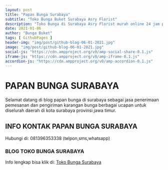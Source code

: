 ```yaml
---
layout: post
title: "Papan Bunga Surabaya"
subtitle: "Toko Bunga Buket Surabaya Asry Florist"
description: "Toko Bunga di Surabaya Asry Florist murah online 24 jam povinsi jawa timur."
date: 2021-01-06
author: "Bunga Buket"
tags: [ GithubPages ]
header-img: "img/post/github-blog-06-01-2021.jpg"
image: "img/post/github-blog-06-01-2021.jpg"
social-js: "https://cdn.ampproject.org/v0/amp-social-share-0.1.js"
iframe-js: "https://cdn.ampproject.org/v0/amp-iframe-0.1.js"
accordion-js: "https://cdn.ampproject.org/v0/amp-accordion-0.1.js"
---
```


# PAPAN BUNGA SURABAYA

Selamat datang di blog papan bunga di surabaya sebagai jasa penerimaan pemesanan dan pengiriman karangan bunga berbagai ucapan
untuk diselurah daerah di kota surabaya provinsi jawa timur.

## INFO KONTAK PAPAN BUNGA SURABAYA

Hubungi di: 
081396353338 (telpon,sms,whatsapp)

### BLOG TOKO BUNGA SURABAYA

Info lengkap bisa klik di:
[Toko Bunga Surabaya](https://www.bungabuket.com/toko-bunga-surabaya-jual-buket-mawar/ "Toko Bunga di Surabaya")
<amp-img class="verticalimg" src="{{page.image}}" layout="responsive" height="400px" width="400px"></amp-img>
